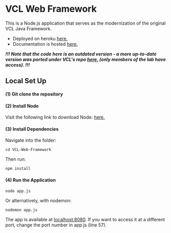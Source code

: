 # VCL Web Framework

This is a Node.js application that serves as the modernization of the original VCL Java Framework.

- Deployed on heroku [here.](https://vcl-web-framework.herokuapp.com/)
- Documentation is hosted [here.](https://ubc-vcl.github.io/VCLWebFramework/manual/README.html)

***!!! Note that the code here is an outdated version - a more up-to-date version was ported under VCL's repo [here.](https://github.com/UBC-VCL/VCLWebFramework) (only members of the lab have access). !!!***

## Local Set Up

#### (1) Git clone the repository
#### (2) Install Node

Visit the following link to download Node: [here.](https://nodejs.org/en/)

#### (3) Install Dependencies

Navigate into the folder:
```
cd VCL-Web-Framework
```
Then run:
```
npm install
```

#### (4) Run the Application

```
node app.js
```

Or alternatively, with nodemon:

```
nodemon app.js
```

The app is available at [localhost:8080](localhost:8080). If you want to access it at a different port, change the port number in app.js (line 57).
